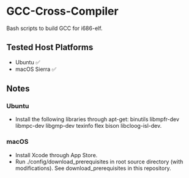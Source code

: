 # GCC-Cross-Compiler
Bash scripts to build GCC for i686-elf.


## Tested Host Platforms
  - Ubuntu :white_check_mark:
  - macOS Sierra :white_check_mark:

## Notes
### Ubuntu
  - Install the following libraries through apt-get:  binutils libmpfr-dev libmpc-dev libgmp-dev texinfo flex bison libcloog-isl-dev.

### macOS
  - Install Xcode through App Store.
  - Run ./config/download_prerequisites in root source directory (with modifications).  See download_prerequisites in this repository.
